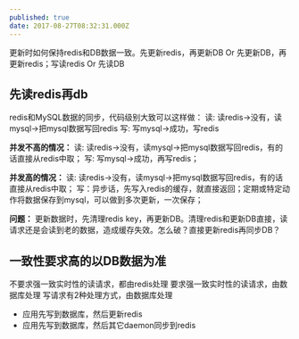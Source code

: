 ```yaml
---
published: true
date: 2017-08-27T08:32:31.000Z
---
```

更新时如何保持redis和DB数据一致。先更新redis，再更新DB Or 先更新DB，再更新redis；写读redis Or 先读DB

## 先读redis再db
redis和MySQL数据的同步，代码级别大致可以这样做：
读: 读redis->没有，读mysql->把mysql数据写回redis
写: 写mysql->成功，写redis

**并发不高的情况：**
读: 读redis->没有，读mysql->把mysql数据写回redis，有的话直接从redis中取；
写: 写mysql->成功，再写redis；

**并发高的情况：**
读: 读redis->没有，读mysql->把mysql数据写回redis，有的话直接从redis中取；
写：异步话，先写入redis的缓存，就直接返回；定期或特定动作将数据保存到mysql，可以做到多次更新，一次保存；

**问题：** 更新数据时，先清理redis key，再更新DB。清理redis和更新DB直接，读请求还是会读到老的数据，造成缓存失效。怎么破？直接更新redis再同步DB？

## 一致性要求高的以DB数据为准
不要求强一致实时性的读请求，都由redis处理
要求强一致实时性的读请求，由数据库处理
写请求有2种处理方式，由数据库处理
* 应用先写到数据库，然后更新redis
* 应用先写到数据库，然后其它daemon同步到redis
